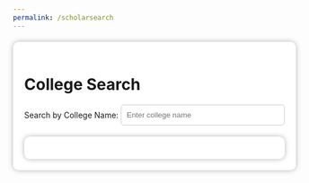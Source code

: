 ```yaml
---
permalink: /scholarsearch
---
```


<html lang="en">
<head>
    <meta charset="UTF-8">
    <meta name="viewport" content="width=device-width, initial-scale=1.0">
    <link rel="stylesheet" href="/ScholarSearch/assets/common/css/style.css">
    <link rel="stylesheet" href="/ScholarSearch/assets/pages/search/css/style.css">
    <title>College Search</title>
    <style>
        .container {
            max-width: 800px;
            margin: 20px auto;
            padding: 20px;
            background-color: white;
            box-shadow: 0 0 10px rgba(0, 0, 0, 0.3);
            border-radius: 10px;
            overflow: hidden;
        }
        /* Search form */
        #searchForm {
            display: flex;
            justify-content: center;
            align-items: center;
            margin-bottom: 20px;
        }
        #searchInput {
            flex: 1;
            padding: 10px;
            border: 1px solid #ccc;
            border-radius: 5px;
        }
        /* Search results */
        #searchResults {
            background-color: white;
            border-radius: 10px;
            box-shadow: 0 0 10px rgba(0, 0, 0, 0.3);
            padding: 20px;
        }
        .searchResult {
            margin-bottom: 10px;
            padding: 10px;
            border-bottom: 1px solid #ccc;
        }
        .searchResult:last-child {
            border-bottom: none;
        }
        .searchResult h3 {
            margin: 0;
            color: #007bff;
        }
        .searchResult p {
            margin-top: 5px;
            color: #666;
        }
    </style>
</head>
<body>
    <div class="container">
        <h1>College Search</h1>
        <form id="searchForm">
            <label for="searchInput">Search by College Name:&nbsp; </label>
            <input type="text" id="searchInput" name="searchInput" placeholder="Enter college name">
        </form>
        <div id="searchResults">
        </div>
    </div>
    <script>
        document.addEventListener('DOMContentLoaded', function() {
            const searchForm = document.getElementById('searchForm');
            const searchInput = document.getElementById('searchInput');
            const searchResults = document.getElementById('searchResults');
            let colleges = [];

            function fetchColleges() {
                fetch("http://127.0.0.1:8199/dataList")
                    .then(response => response.json())
                    .then(result => {
                        colleges = result; // Assuming result is an array of colleges
                        console.log(colleges); // Debug: Log to console
                    })
                    .catch(error => console.error('Error fetching colleges:', error));
            }

            function performSearch(query) {
                searchResults.innerHTML = ''; // Clear previous results

                if (query.trim() === '') {
                    searchResults.innerHTML = '<p>Please enter a search term.</p>';
                    return;
                }

                const filteredResults = colleges.filter(college => college.name.toLowerCase().includes(query.toLowerCase()));

                if (filteredResults.length > 0) {
                    filteredResults.forEach(college => {
                        const resultDiv = document.createElement('div');
                        resultDiv.classList.add('searchResult');
                        resultDiv.innerHTML = `
                            <h3>${college.name}</h3>
                            <p>${college.description}</p>
                        `;
                        searchResults.appendChild(resultDiv);
                    });
                } else {
                    searchResults.innerHTML = '<p>No results found.</p>';
                }
            }

            searchForm.addEventListener('submit', function(event) {
                event.preventDefault(); // Prevent the form from submitting normally
                performSearch(searchInput.value);
            });

            fetchColleges();
        });
    </script>
</body>
</html>
